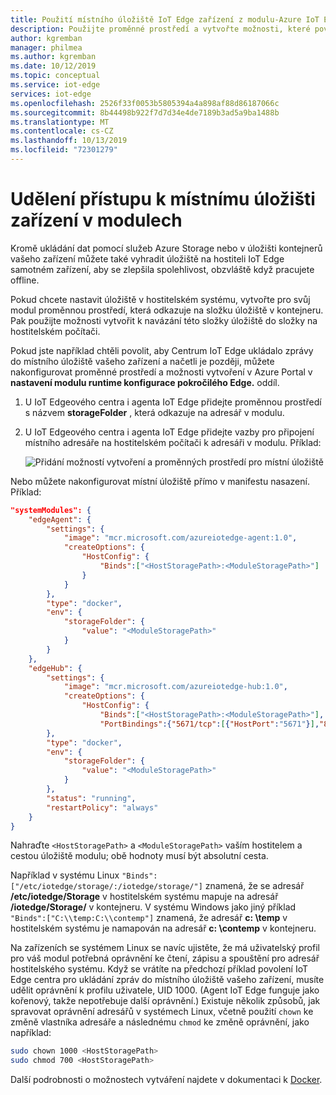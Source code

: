 ```yaml
---
title: Použití místního úložiště IoT Edge zařízení z modulu-Azure IoT Edge | Microsoft Docs
description: Použijte proměnné prostředí a vytvořte možnosti, které povolí přístup k modulu IoT Edge místní úložiště zařízení.
author: kgremban
manager: philmea
ms.author: kgremban
ms.date: 10/12/2019
ms.topic: conceptual
ms.service: iot-edge
services: iot-edge
ms.openlocfilehash: 2526f33f0053b5805394a4a898af88d86187066c
ms.sourcegitcommit: 8b44498b922f7d7d34e4de7189b3ad5a9ba1488b
ms.translationtype: MT
ms.contentlocale: cs-CZ
ms.lasthandoff: 10/13/2019
ms.locfileid: "72301279"
---
```

# <a name="give-modules-access-to-a-devices-local-storage"></a>Udělení přístupu k místnímu úložišti zařízení v modulech

Kromě ukládání dat pomocí služeb Azure Storage nebo v úložišti kontejnerů vašeho zařízení můžete také vyhradit úložiště na hostiteli IoT Edge samotném zařízení, aby se zlepšila spolehlivost, obzvláště když pracujete offline.

Pokud chcete nastavit úložiště v hostitelském systému, vytvořte pro svůj modul proměnnou prostředí, která odkazuje na složku úložiště v kontejneru. Pak použijte možnosti vytvořit k navázání této složky úložiště do složky na hostitelském počítači.

Pokud jste například chtěli povolit, aby Centrum IoT Edge ukládalo zprávy do místního úložiště vašeho zařízení a načetli je později, můžete nakonfigurovat proměnné prostředí a možnosti vytvoření v Azure Portal v **nastavení modulu runtime konfigurace pokročilého Edge.** oddíl.

1. U IoT Edgeového centra i agenta IoT Edge přidejte proměnnou prostředí s názvem **storageFolder** , která odkazuje na adresář v modulu.
1. U IoT Edgeového centra i agenta IoT Edge přidejte vazby pro připojení místního adresáře na hostitelském počítači k adresáři v modulu. Příklad:

   ![Přidání možností vytvoření a proměnných prostředí pro místní úložiště](./media/how-to-access-host-storage-from-module/offline-storage.png)

Nebo můžete nakonfigurovat místní úložiště přímo v manifestu nasazení. Příklad:

```json
"systemModules": {
    "edgeAgent": {
        "settings": {
            "image": "mcr.microsoft.com/azureiotedge-agent:1.0",
            "createOptions": {
                "HostConfig": {
                    "Binds":["<HostStoragePath>:<ModuleStoragePath>"]
                }
            }
        },
        "type": "docker",
        "env": {
            "storageFolder": {
                "value": "<ModuleStoragePath>"
            }
        }
    },
    "edgeHub": {
        "settings": {
            "image": "mcr.microsoft.com/azureiotedge-hub:1.0",
            "createOptions": {
                "HostConfig": {
                    "Binds":["<HostStoragePath>:<ModuleStoragePath>"],
                    "PortBindings":{"5671/tcp":[{"HostPort":"5671"}],"8883/tcp":[{"HostPort":"8883"}],"443/tcp":[{"HostPort":"443"}]}}}
        },
        "type": "docker",
        "env": {
            "storageFolder": {
                "value": "<ModuleStoragePath>"
            }
        },
        "status": "running",
        "restartPolicy": "always"
    }
}
```

Nahraďte `<HostStoragePath>` a `<ModuleStoragePath>` vaším hostitelem a cestou úložiště modulu; obě hodnoty musí být absolutní cesta.

Například v systému Linux `"Binds":["/etc/iotedge/storage/:/iotedge/storage/"]` znamená, že se adresář **/etc/iotedge/Storage** v hostitelském systému mapuje na adresář **/iotedge/Storage/** v kontejneru. V systému Windows jako jiný příklad `"Binds":["C:\\temp:C:\\contemp"]` znamená, že adresář **c: \\temp** v hostitelském systému je namapován na adresář **c: \\contemp** v kontejneru.

Na zařízeních se systémem Linux se navíc ujistěte, že má uživatelský profil pro váš modul potřebná oprávnění ke čtení, zápisu a spouštění pro adresář hostitelského systému. Když se vrátíte na předchozí příklad povolení IoT Edge centra pro ukládání zpráv do místního úložiště vašeho zařízení, musíte udělit oprávnění k profilu uživatele, UID 1000. (Agent IoT Edge funguje jako kořenový, takže nepotřebuje další oprávnění.) Existuje několik způsobů, jak spravovat oprávnění adresářů v systémech Linux, včetně použití `chown` ke změně vlastníka adresáře a následnému `chmod` ke změně oprávnění, jako například:

```bash
sudo chown 1000 <HostStoragePath>
sudo chmod 700 <HostStoragePath>
```

Další podrobnosti o možnostech vytváření najdete v dokumentaci k [Docker](https://docs.docker.com/engine/api/v1.32/#operation/ContainerCreate).
